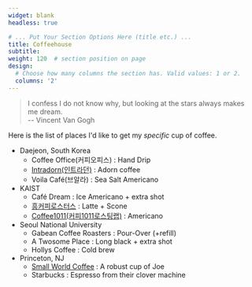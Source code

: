 ```yaml
---
widget: blank
headless: true

# ... Put Your Section Options Here (title etc.) ...
title: Coffeehouse
subtitle:
weight: 120  # section position on page
design:
  # Choose how many columns the section has. Valid values: 1 or 2.
  columns: '2'
---
```


> I confess I do not know why, but looking at the stars always makes me dream.  
-- Vincent Van Gogh

Here is the list of places I'd like to get my *specific* cup of coffee.
- Daejeon, South Korea
  - Coffee Office(커피오피스) : Hand Drip
  - [Intradorn(인트라던)](https://www.instagram.com/intradorn_/) : Adorn coffee
  - Voila Café(브알라) : Sea Salt Americano
- KAIST
  - Café Dream : Ice Americano + extra shot
  - [흥커피로스터스](https://www.instagram.com/heungcoffeeroasters/) : Latte + Scone
  - [Coffee1011(커피1011로스팅랩)](https://www.facebook.com/Coffee1011-Roasting-Company-1005742132839535/) : Americano
- Seoul National University
  - Gabean Coffee Roasters : Pour-Over (+refill)
  - A Twosome Place : Long black + extra shot
  - Hollys Coffee : Cold brew
- Princeton, NJ
  - [Small World Coffee](https://smallworldcoffee.com/) : A robust cup of Joe
  - Starbucks : Espresso from their clover machine
